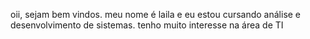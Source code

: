 oii, sejam bem vindos. meu nome é laila e eu estou cursando análise e desenvolvimento de sistemas. tenho muito interesse na área de TI

<!---
lailaaquino/lailaaquino is a ✨ special ✨ repository because its `README.md` (this file) appears on your GitHub profile.
You can click the Preview link to take a look at your changes.
--->
